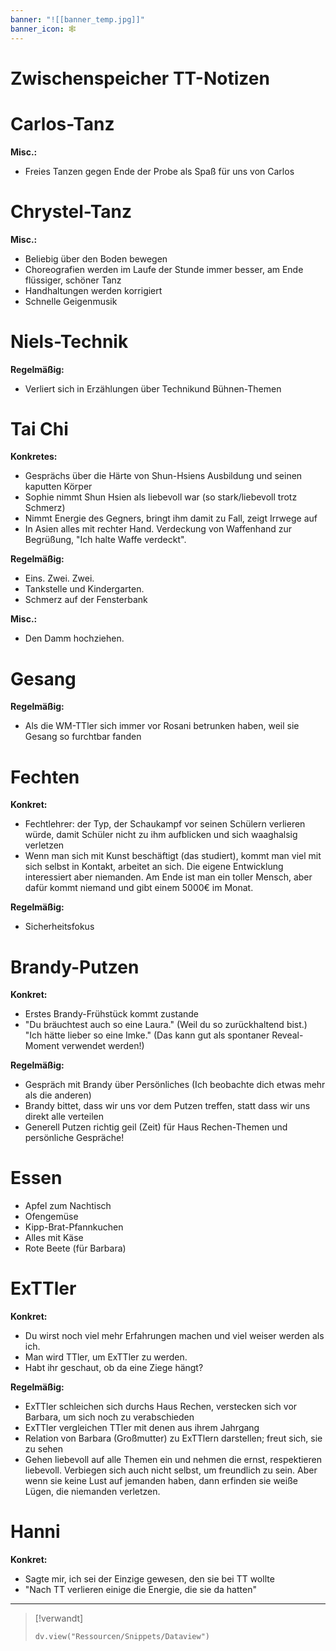 ```yaml
---
banner: "![[banner_temp.jpg]]"
banner_icon: 🕸️
---
```


# Zwischenspeicher TT-Notizen

# Carlos-Tanz

**Misc.:**
- Freies Tanzen gegen Ende der Probe als Spaß für uns von Carlos

# Chrystel-Tanz

**Misc.:**
- Beliebig über den Boden bewegen
- Choreografien werden im Laufe der Stunde immer besser, am Ende flüssiger, schöner Tanz
- Handhaltungen werden korrigiert
- Schnelle Geigenmusik

# Niels-Technik

**Regelmäßig:**
- Verliert sich in Erzählungen über Technikund Bühnen-Themen

# Tai Chi

**Konkretes:**
- Gesprächs über die Härte von Shun-Hsiens Ausbildung und seinen kaputten Körper
- Sophie nimmt Shun Hsien als liebevoll war (so stark/liebevoll trotz Schmerz)
- Nimmt Energie des Gegners, bringt ihm damit zu Fall, zeigt Irrwege auf
- In Asien alles mit rechter Hand. Verdeckung von Waffenhand zur Begrüßung, "Ich halte Waffe verdeckt".

**Regelmäßig:**
- Eins. Zwei. Zwei.
- Tankstelle und Kindergarten.
- Schmerz auf der Fensterbank

**Misc.:**
- Den Damm hochziehen.

# Gesang

**Regelmäßig:**
- Als die WM-TTler sich immer vor Rosani betrunken haben, weil sie Gesang so furchtbar fanden

# Fechten

**Konkret:**
- Fechtlehrer: der Typ, der Schaukampf vor seinen Schülern verlieren würde, damit Schüler nicht zu ihm aufblicken und sich waaghalsig verletzen
- Wenn man sich mit Kunst beschäftigt (das studiert), kommt man viel mit sich selbst in Kontakt, arbeitet an sich. Die eigene Entwicklung interessiert aber niemanden. Am Ende ist man ein toller Mensch, aber dafür kommt niemand und gibt einem 5000€ im Monat.

**Regelmäßig:**
- Sicherheitsfokus

# Brandy-Putzen

**Konkret:**
- Erstes Brandy-Frühstück kommt zustande
- "Du bräuchtest auch so eine Laura." (Weil du so zurückhaltend bist.) "Ich hätte lieber so eine Imke." (Das kann gut als spontaner Reveal-Moment verwendet werden!)

**Regelmäßig:**
- Gespräch mit Brandy über Persönliches (Ich beobachte dich etwas mehr als die anderen)
- Brandy bittet, dass wir uns vor dem Putzen treffen, statt dass wir uns direkt alle verteilen
- Generell Putzen richtig geil (Zeit) für Haus Rechen-Themen und persönliche Gespräche!

# Essen

- Apfel zum Nachtisch
- Ofengemüse
- Kipp-Brat-Pfannkuchen
- Alles mit Käse
- Rote Beete (für Barbara)

# ExTTler

**Konkret:**
- Du wirst noch viel mehr Erfahrungen machen und viel weiser werden als ich.
- Man wird TTler, um ExTTler zu werden.
- Habt ihr geschaut, ob da eine Ziege hängt?

**Regelmäßig:**
- ExTTler schleichen sich durchs Haus Rechen, verstecken sich vor Barbara, um sich noch zu verabschieden
- ExTTler vergleichen TTler mit denen aus ihrem Jahrgang
- Relation von Barbara (Großmutter) zu ExTTlern darstellen; freut sich, sie zu sehen
- Gehen liebevoll auf alle Themen ein und nehmen die ernst, respektieren liebevoll. Verbiegen sich auch nicht selbst, um freundlich zu sein. Aber wenn sie keine Lust auf jemanden haben, dann erfinden sie weiße Lügen, die niemanden verletzen.

# Hanni

**Konkret:**
- Sagte mir, ich sei der Einzige gewesen, den sie bei TT wollte
- "Nach TT verlieren einige die Energie, die sie da hatten"

---

> [!verwandt]
> ```dataviewjs
> dv.view("Ressourcen/Snippets/Dataview")
> ```